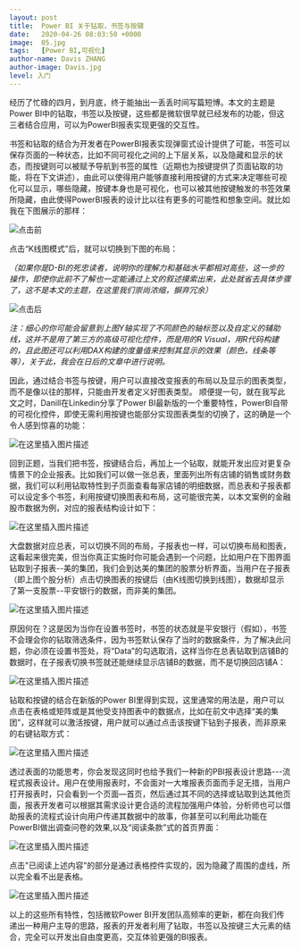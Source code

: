 ```yaml
---
layout: post
title:  Power BI 关于钻取，书签与按键
date:   2020-04-26 08:03:50 +0000
image:  05.jpg
tags:   [Power BI,可视化]
author-name: Davis ZHANG
author-image: Davis.jpg
level: 入门
---
```


经历了忙碌的四月，到月底，终于能抽出一丢丢时间写篇短博。本文的主题是Power BI中的钻取，书签以及按键，这些都是微软很早就已经发布的功能，但这三者结合应用，可以为PowerBI报表实现更强的交互性。

书签和钻取的结合为开发者在PowerBI报表实现弹窗式设计提供了可能，书签可以保存页面的一种状态，比如不同可视化之间的上下层关系，以及隐藏和显示的状态，而按键则可以被赋予导航到书签的属性（近期也为按键提供了页面钻取的功能，将在下文讲述），由此可以使得用户能够直接利用按键的方式来决定哪些可视化可以显示，哪些隐藏，按键本身也是可视化，也可以被其他按键触发的书签效果所隐藏，由此使得PowerBI报表的设计比以往有更多的可能性和想象空间。就比如我在下图展示的那样：

![点击前](https://img-blog.csdnimg.cn/20200426205644986.png?x-oss-process=image/watermark,type_ZmFuZ3poZW5naGVpdGk,shadow_10,text_d3d3LmQtYmkudGVjaA==,size_16,color_FFFFFF,t_70)

点击“K线图模式”后，就可以切换到下图的布局：

*（如果你是D-BI的死忠读者，说明你的理解力和基础水平都相对高些，这一步的操作，即使你此前不了解也一定能通过上文的叙述摸索出来，此处就省去具体步骤了，这不是本文的主题，在这里我们崇尚浓缩，摒弃冗余）*

![点击后](https://img-blog.csdnimg.cn/2020042620563689.png?x-oss-process=image/watermark,type_ZmFuZ3poZW5naGVpdGk,shadow_10,text_d3d3LmQtYmkudGVjaA==,size_16,color_FFFFFF,t_70)

*注：细心的你可能会留意到上图Y轴实现了不同颜色的轴标签以及自定义的辅助线，这并不是用了第三方的高级可视化控件，而是用的R Visual，用R代码构建的，且此图还可以利用DAX构建的度量值来控制其显示的效果（颜色，线条等等），关于此，我会在日后的文章中进行说明。*

因此，通过结合书签与按键，用户可以直接改变报表的布局以及显示的图表类型，而不是像以往的那样，只能由开发者定义好图表类型。
顺便提一句，就在我写此文之时，Danill在Linkedin分享了Power BI最新版的一个重要特性，PowerBI自带的可视化控件，即使无需利用按键也能部分实现图表类型的切换了，这的确是一个令人感到惊喜的功能：

![在这里插入图片描述](https://img-blog.csdnimg.cn/20200426212422306.png?x-oss-process=image/watermark,type_ZmFuZ3poZW5naGVpdGk,shadow_10,text_d3d3LmQtYmkudGVjaA==,size_16,color_FFFFFF,t_70)

回到正题，当我们把书签，按键结合后，再加上一个钻取，就能开发出应对更复杂情景下的企业报表。比如我们可以做一张总表，里面列出所有店铺的销售或财务数据，我们可以利用钻取特性到子页面查看每家店铺的明细数据，而总表和子报表都可以设定多个书签，利用按键切换图表和布局，这可能很完美，以本文案例的金融股市数据为例，对应的报表结构设计如下：

![在这里插入图片描述](https://img-blog.csdnimg.cn/20200426213250930.png?x-oss-process=image/watermark,type_ZmFuZ3poZW5naGVpdGk,shadow_10,text_d3d3LmQtYmkudGVjaA==,size_16,color_FFFFFF,t_70)

大盘数据对应总表，可以切换不同的布局，子报表也一样，可以切换布局和图表，这看起来很完美，但当你真正实施时你可能会遇到一个问题，比如用户在下图界面钻取到子报表--美的集团，我们会到达美的集团的股票分析界面，当用户在子报表（即上图个股分析）点击切换图表的按键后（由K线图切换到线图），数据却显示了第一支股票--平安银行的数据，而非美的集团。

![在这里插入图片描述](https://img-blog.csdnimg.cn/20200426213540517.png?x-oss-process=image/watermark,type_ZmFuZ3poZW5naGVpdGk,shadow_10,text_d3d3LmQtYmkudGVjaA==,size_16,color_FFFFFF,t_70)

原因何在？这是因为当你在设置书签时，书签的状态就是平安银行（假如），书签不会理会你的钻取筛选条件，因为书签默认保存了当时的数据条件，为了解决此问题，你必须在设置书签处，将“Data”的勾选取消，这样当你在总表钻取到店铺B的数据时，在子报表切换书签就还能继续显示店铺B的数据，而不是切换回店铺A：

![在这里插入图片描述](https://img-blog.csdnimg.cn/20200426214831263.png?x-oss-process=image/watermark,type_ZmFuZ3poZW5naGVpdGk,shadow_10,text_d3d3LmQtYmkudGVjaA==,size_16,color_FFFFFF,t_70)

钻取和按键的结合在新版的Power BI里得到实现，这里通常的用法是，用户可以点击在表格或矩阵或是其他受支持图表中的数据点，比如在前文中选择“美的集团”，这样就可以激活按键，用户就可以通过点击该按键下钻到子报表，而非原来的右键钻取方式：

![在这里插入图片描述](https://img-blog.csdnimg.cn/20200426215141274.png?x-oss-process=image/watermark,type_ZmFuZ3poZW5naGVpdGk,shadow_10,text_d3d3LmQtYmkudGVjaA==,size_16,color_FFFFFF,t_70)

透过表面的功能思考，你会发现这同时也给予我们一种新的PBI报表设计思路---流程式报表设计。用户在使用报表时，不会面对一大堆报表页面而手足无措，当用户打开报表时，只会看到一个页面—首页，然后通过其不同的选择或钻取到达其他页面，报表开发者可以根据其需求设计更合适的流程加强用户体验，分析师也可以借助报表的流程式设计向用户传递其数据中的故事，你甚至可以利用此功能在PowerBI做出调查问卷的效果,以及“阅读条款”式的首页界面：

![在这里插入图片描述](https://img-blog.csdnimg.cn/20200426220229848.png?x-oss-process=image/watermark,type_ZmFuZ3poZW5naGVpdGk,shadow_10,text_d3d3LmQtYmkudGVjaA==,size_16,color_FFFFFF,t_70)

点击"已阅读上述内容"的部分是通过表格控件实现的，因为隐藏了周围的虚线，所以完全看不出是表格。

![在这里插入图片描述](https://img-blog.csdnimg.cn/20200426220239128.png?x-oss-process=image/watermark,type_ZmFuZ3poZW5naGVpdGk,shadow_10,text_d3d3LmQtYmkudGVjaA==,size_16,color_FFFFFF,t_70)

以上的这些所有特性，包括微软Power BI开发团队高频率的更新，都在向我们传递出一种用户主导的思路，报表的开发者利用了钻取，书签以及按键三大元素的结合，完全可以开发出自由度更高，交互体验更强的BI报表。


